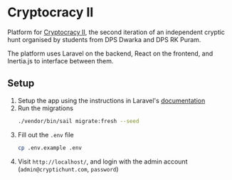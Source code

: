 # Cryptocracy II

Platform for [Cryptocracy II](https://cryptichunt.com), the second iteration of an independent cryptic hunt organised by students from DPS Dwarka and DPS RK Puram.

The platform uses Laravel on the backend, React on the frontend, and Inertia.js to interface between them.

## Setup

1. Setup the app using the instructions in Laravel's [documentation](https://laravel.com/docs/8.x#your-first-laravel-project)
2. Run the migrations
   ```sh
   ./vendor/bin/sail migrate:fresh --seed
   ```
3. Fill out the `.env` file
   ```sh
   cp .env.example .env
   ```
4. Visit `http://localhost/`, and login with the admin account (`admin@cryptichunt.com`, `password`)
